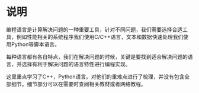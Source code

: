 # 说明

编程语言是计算解决问题的一种重要工具，针对不同问题，我们需要选择合适工具，例如性能相关的系统程序我们使用C/C++语言，文本和数据快速处理我们使用Python等脚本语言。

每种语言都有各自特点，我们在解决问题的时候，关键是要找到适合解决问题的语言，并选择有利于解决问题的语言特性进行编程实现。


这里重点学习了C++，Python语言。对他们的重难点进行了梳理，并没有包含全部细节。细节部分可以在需要时查阅相关教材或者网络教程。
